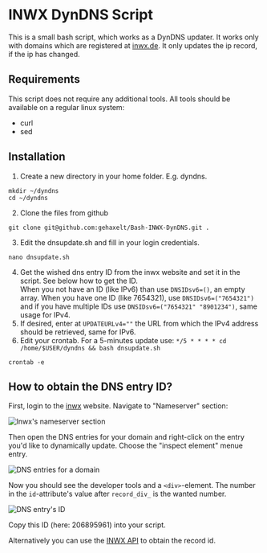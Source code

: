 INWX DynDNS Script
=================

This is a small bash script, which works as a DynDNS updater. It works only with domains which are registered at [inwx.de](https://inwx.de). It only updates the ip record, if the ip has changed.

## Requirements

This script does not require any additional tools. All tools should be available on a regular linux system:

- curl
- sed


## Installation

1. Create a new directory in your home folder. E.g. dyndns.

```
mkdir ~/dyndns
cd ~/dyndns
```

2. Clone the files from github
```
git clone git@github.com:gehaxelt/Bash-INWX-DynDNS.git .
```


3. Edit the dnsupdate.sh and fill in your login credentials.
```
nano dnsupdate.sh
```

4. Get the wished dns entry ID from the inwx website and set it in the script. See below how to get the ID.<br />
When you not have an ID (like IPv6) than use ```DNSIDsv6=()```, an empty array. When you have one ID (like 7654321), use ```DNSIDsv6=("7654321")``` and if you have multiple IDs use ```DNSIDsv6=("7654321" "8901234")```, same usage for IPv4.
5. If desired, enter at ```UPDATEURLv4=""``` the URL from which the IPv4 address should be retrieved, same for IPv6.
6. Edit your crontab. For a 5-minutes update use: ```*/5 * * * * cd /home/$USER/dyndns && bash dnsupdate.sh```
```
crontab -e
```

## How to obtain the DNS entry ID?

First, login to the [inwx](https://inwx.de) website. Navigate to "Nameserver" section:

![Inwx's nameserver section](./screenshots/inwx-1.png)

Then open the DNS entries for your domain and right-click on the entry you'd like to dynamically update. Choose the "inspect element" menue entry.

![DNS entries for a domain](./screenshots/inwx-2.png)

Now you should see the developer tools and a `<div>`-element. The number in the `id`-attribute's value after `record_div_` is the wanted number.

![DNS entry's ID](./screenshots/inwx-3.png)

Copy this ID (here: 206895961) into your script.

Alternatively you can use the [INWX API](https://www.inwx.de/de/help/apidoc/f/ch02s09.html#nameserver.info) to obtain the record id.
